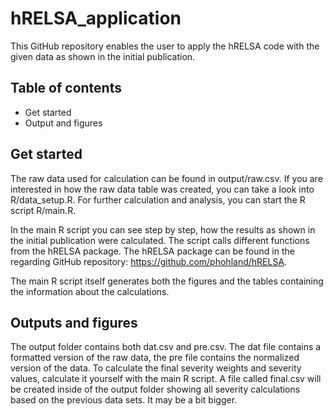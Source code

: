 # hRELSA_application

This GitHub repository enables the user to apply the hRELSA code with the given data as shown in the initial publication.

## Table of contents

- Get started
- Output and figures

## Get started

The raw data used for calculation can be found in output/raw.csv. If you are interested in how the raw data table was created, you can take a look into R/data_setup.R. For further calculation and analysis, you can start the R script R/main.R.

In the main R script you can see step by step, how the results as shown in the initial publication were calculated. The script calls different functions from the hRELSA package. The hRELSA package can be found in the regarding GitHub repository: https://github.com/phohland/hRELSA.

The main R script itself generates both the figures and the tables containing the information about the calculations.

## Outputs and figures

The output folder contains both dat.csv and pre.csv. The dat file contains a formatted version of the raw data, the pre file contains the normalized version of the data. To calculate the final severity weights and severity values, calculate it yourself with the main R script. A file called final.csv will be created inside of the output folder showing all severity calculations based on the previous data sets. It may be a bit bigger.
